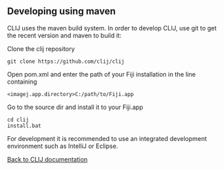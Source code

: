 ## Developing using maven
CLIJ uses the maven build system. In order to develop CLIJ, use git to get the recent version and maven to build it: 

Clone the clij repository
```
git clone https://github.com/clij/clij
```

Open pom.xml and enter the path of your Fiji installation in the line containing

```
<imagej.app.directory>C:/path/to/Fiji.app
```

Go to the source dir and install it to your Fiji.app

```
cd clij
install.bat
```

For development it is recommended to use an integrated development environment such as IntelliJ or Eclipse.

[Back to CLIJ documentation](https://clij.github.io/clij-docs/)
